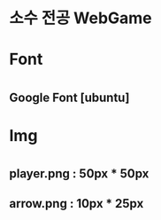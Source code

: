 # 소수 전공 WebGame

# Font
#
## Google Font [ubuntu]
#
# Img
#
## player.png : 50px * 50px
## arrow.png  : 10px * 25px